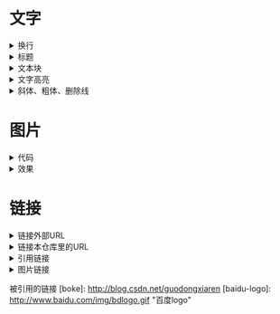 # 文字
<details> <summary>换行</summary>  
  
- **代码**
  ```
      法一  
      在上一行文本后面补两个空格，这样下一行的文本就换行了

      法二
      在两行文本直接加一个空行  
      也能实现换行效果，不过这个行间距有点大

      法三<br>
      在每行后加<br>也可实现换行效果
  ```

- **效果**  
  第一行  
  第二行<br>
  第三行

  第四行

</details>

<details> <summary>标题</summary>  

- **代码**
  ```
      # 一级标题
      ## 二级标题
      ### 三级标题
      #### 四级标题
      ##### 五级标题
      ###### 六级标题
  ````
  
- **效果**
  # 一级标题
  ## 二级标题
  ### 三级标题
  #### 四级标题
  ##### 五级标题
  ###### 六级标题

</details>

<details> <summary>文本块</summary>  

  - 普通文本<br>
  
    一段普通的文本  

  - 单行文本
    ```
    在一行开头加入1个Tab或者4个空格
    ```
  - 文本块
    ```
    方法：
    使用一对各三个的反引号
    ```
</details>

<details> <summary>文字高亮</summary> 
  
- **代码**
  ```
  文字高亮功能能使行内部分文字高亮，使用一对反引号
   `学习` `编程`
  ```

- **效果**  
  `学习` `编程`

 </details>

 <details> <summary>斜体、粗体、删除线</summary>

 - **代码**
   ```
   *斜体1*
   _斜体2_
    **粗体1**
    __粗体2__
    ~~删除线~~
    ***斜粗体1***
    ___斜粗体2___
    ***~~斜粗体删除线1~~***
    ~~***斜粗体删除线2***~~
    ```
- **效果**  
  *斜体1*  
  _斜体2_  
  **粗体1**  
  __粗体2__  
  ~~删除线~~  
  ***斜粗体1***  
  ___斜粗体2___  
  ***~~斜粗体删除线1~~***  
  ~~***斜粗体删除线2***~~

   </details>

# 图片
<details><summary>代码</summary>
  
  ```
  基本格式：  
  ![alt](URL title)

  alt和title即对应HTML中的alt和title属性（都可省略）：  
  alt表示图片显示失败时的替换文本  
  title表示鼠标悬停在图片时的显示文本（注意这里要加引号）
 
  URL即图片的url地址，如果引用本仓库中的图片，直接使用相对路径就可了，
  如果引用其他github仓库中的图片要注意格式，即：仓库地址/raw/分支名/图片路径，如：
  https://github.com/guodongxiaren/ImageCache/raw/master/Logo/foryou.gif
  ```

</details>

<details><summary>效果</summary>
  
![baidu](http://www.baidu.com/img/bdlogo.gif "百度logo")  

</details>

# 链接

<details><summary>链接外部URL</summary>
  
- **代码**
  
  ```
  [他的博客](http://blog.csdn.net/guodongxiaren "悬停显示")
  ```
- **效果**  
  [他的博客](http://blog.csdn.net/guodongxiaren "悬停显示")
</details>

<details><summary>链接本仓库里的URL</summary>

- **代码**
  
  ```
  [他的简介](/example/profile.md)
  ```
- **效果**  
  [他的简介](/example/profile.md)
</details>

<details><summary>引用链接</summary>
使用引用链接能达到复用的目的，一般把全文所有的URL标识符统一放在文章末尾，这样看起来比较干净。除了干净之外，它还能达到复用的目的，比如你在多个地方想使用同一个链接，那么文内使用标识符，只在最底部给标识符定义出实际的URL链接即可，类似编程语言中的变量。
  
- **代码**
  
  ```
  [他的博客][boke]
  
  [boke]: http://blog.csdn.net/guodongxiaren（统一放在文末）
  ```
- **效果**
  
  [他的博客][boke]
  
</details>

<details><summary>图片链接</summary>

- **代码**
  
  ```
  [![baidu-logo]](http://www.baidu.com)

  [baidu-logo]: http://www.baidu.com/img/bdlogo.gif（统一放在文末）
  ```
- **效果**
  
  [![baidu-logo]](http://www.baidu.com)
  
</details>



被引用的链接
[boke]: http://blog.csdn.net/guodongxiaren
[baidu-logo]: http://www.baidu.com/img/bdlogo.gif "百度logo"


  
